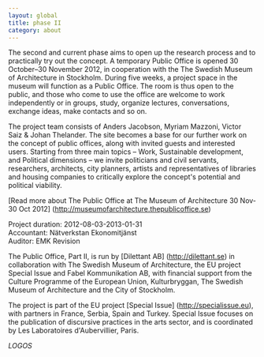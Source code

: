 ```yaml
---
layout: global
title: phase II
category: about
---
```


The second and current phase aims to open up the research process and to practically try out the concept. A temporary Public Office is opened 30 October–30 November 2012, in cooperation with the The Swedish Museum of  Architecture in Stockholm. During five weeks, a project space in the museum will function as a Public Office. The room is thus open to the public, and those who come to use the office are welcome to work independently or in groups, study, organize lectures, conversations, exchange ideas, make contacts and so on.  

The project team consists of Anders Jacobson, Myriam Mazzoni, Victor Saiz & Johan Thelander. The site becomes a base for our further work on the concept of public offices, along with invited guests and interested users. Starting from three main topics – Work, Sustainable development, and Political dimensions – we invite politicians and civil servants, researchers, architects, city planners, artists and representatives of libraries and housing companies to critically explore the concept's potential and political viability.  

[Read more about The Public Office at The Museum of Architecture 30 Nov-30 Oct 2012] (http://museumofarchitecture.thepublicoffice.se)  

Project duration: 2012-08-03-2013-01-31  
Accountant: Nätverkstan Ekonomitjänst  
Auditor: EMK Revision  

The Public Office, Part II, is run by [Dilettant AB] (http://dilettant.se) in collaboration with The Swedish Museum of Architecture, the EU project Special Issue and Fabel Kommunikation AB, with financial support from the Culture Programme of the European Union, Kulturbryggan, The Swedish Museum of Architecture and the City of Stockholm.  

The project is part of the EU project [Special Issue] (http://specialissue.eu), with partners in France, Serbia, Spain and Turkey. Special Issue focuses on the publication of discursive practices in the arts sector, and is coordinated by Les Laboratoires d'Aubervillier, Paris.  

*LOGOS*